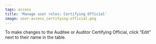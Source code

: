 ```yaml
---
tags: access
title: 'Manage user roles: Certifying Official'
image: user-access_certifying-official.png
---
```


To make changes to the Auditee or Auditor Certifying Official, click “Edit” next to their name in the table.
